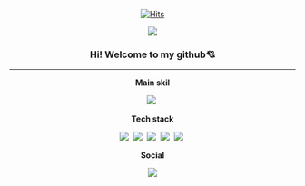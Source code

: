 <div align=center>
  
[![Hits](https://hits.seeyoufarm.com/api/count/incr/badge.svg?url=https%3A%2F%2Fgithub.com%2Fermitaju1&count_bg=%2379C83D&title_bg=%23555555&icon=github.svg&icon_color=%23E7E7E7&title=hits&edge_flat=false)](https://github.com/ermitaju1)


<div align=center>
  
<img src="https://capsule-render.vercel.app/api?type=waving&color=auto&height=250&section=header&text=Seunghee%20Choi&fontSize=40&fontColor=ffffff" />

</div>

### Hi! Welcome to my github💘
---

**Main skil**
  
<p align="center">
  <img src="https://img.shields.io/badge/Python-3776AB?style=flat-square&logo=Python&logoColor=white"/></a>&nbsp 
</p>

**Tech stack**  
  
<p align="center">
  <img src="https://img.shields.io/badge/Python-3776AB?style=flat-square&logo=Python&logoColor=white"/></a>&nbsp
  <img src="https://img.shields.io/badge/R-276DC3?style=flat-square&logo=R&logoColor=white"/></a>&nbsp
  <img src="https://img.shields.io/badge/MySQL-4479A1?style=flat-square&logo=MySQL&logoColor=white"/></a>&nbsp
  <img src="https://img.shields.io/badge/Linux-FCC624?style=flat-square&logo=Linux&logoColor=white"/></a>&nbsp
  <img src="https://img.shields.io/badge/Ubuntu-E95420?style=flat-square&logo=Ubuntu&logoColor=white"/></a>&nbsp
</p>

**Social**

  <a href="https://nyaaaaam.tistory.com/" height="5" width="10" target="_blank">
     <img src="https://img.shields.io/badge/Tistory-000000?style=flat-square&logo=Tistory&logoColor=white&">
  <a>     
</p>
